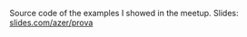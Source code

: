 Source code of the examples I showed in the meetup. Slides: [slides.com/azer/prova](http://slides.com/azer/prova)
